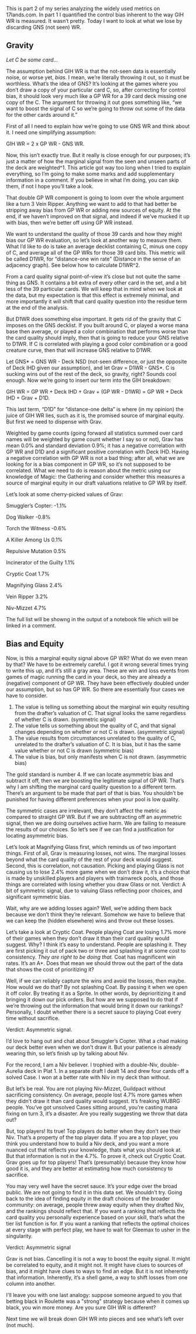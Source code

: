 This is part 2 of my series analyzing the widely used metrics on 17lands.com. In part 1 I quantified the control bias inherent to the way GIH WR is measured. It wasn’t pretty. Today I want to look at what we lose by discarding GNS (not seen) WR.
## Gravity 

*Let C be some card…*

The assumption behind GIH WR is that the not-seen data is essentially noise, or worse yet, *bias*. I mean, we’re literally throwing it out, so it must be worthless. What’s the idea of GNS? It’s looking at the games where you don’t draw a copy of your particular card C, so, after correcting for control bias, it should look very much like a GP WR for a 39 card deck missing one copy of the C. The argument for throwing it out goes something like, “we want to boost the signal of C so we’re going to throw out some of the data for the other cards around it.”

First of all I need to explain how we’re going to use GNS WR and think about it. I need one simplifying assumption:

GIH WR = 2 x GP WR - GNS WR.

Now, this isn’t exactly true. But it really is close enough for our purposes; it’s just a matter of how the marginal signal from the seen and unseen parts of the deck are weighted^1. This article got way too long when I tried to explain everything, so I’m going to make some marks and add supplementary information in a comment. If you believe in what I’m doing, you can skip them, if not I hope you’ll take a look.

That double GP WR component is going to loom over the whole argument like a turn 3 Vein Ripper. Anything we want to add to that had better be stripping away bias from GP WR or adding new sources of equity. At the end, if we haven’t improved on that signal, and indeed if we’ve mucked it up with bias, then we’re better off using GP WR instead.

We want to understand the quality of those 39 cards and how they might bias our GP WR evaluation, so let’s look at another way to measure them. What I’d like to do is take an average decklist containing C, minus one copy of C, and average all of the GP WRs for those 39 card bits. This metric will be called D1WR, for “distance-one win rate” (Distance in the sense of an adjacency graph). See below how to calculate D1WR^2.

From a card quality signal point-of-view it’s close but not quite the same thing as GNS. It contains a bit extra of every other card in the set, and a bit less of the 39 particular cards. We will keep that in mind when we look at the data, but my expectation is that this effect is extremely minimal, and more importantly it will shift that card quality question into the residue term at the end of the analysis.

But D1WR does something else important. It gets rid of the gravity that C imposes on the GNS decklist. If you built around C, or played a worse mana base then average, or played a color combination that performs worse than the card quality should imply, then that is going to reduce your GNS relative to D1WR. If C is correlated with playing a good color combination or a good creature curve, then that will increase GNS relative to D1WR.

Let GNS* = GNS WR - Deck NSD (not-seen difference, or just the opposite of Deck IHD given our assumption), and let Grav = D1WR - GNS*. C is sucking wins out of the rest of the deck, so gravity, right? Sounds cool enough. Now we’re going to insert our term into the GIH breakdown:

GIH WR = GP WR + Deck IHD + Grav + (GP WR - D1WR) = GP WR + Deck IHD + Grav + D1D.

This last term, “D1D” for “distance-one delta” is where (in my opinion) the juice of GIH WR lies, such as it is, the promised source of marginal equity. But first we need to dispense with Grav.

Weighted by game counts (going forward all statistics summed over card names will be weighted by game count whether I say so or not), Grav has mean 0.0% and standard deviation 0.9%; it has a negative correlation with GP WR and D1D and a significant positive correlation with Deck IHD. Having a negative correlation with GP WR is not a bad thing; after all, what we are looking for is a bias component in GP WR, so it’s not supposed to be correlated. What we need to do is reason about the metric using our knowledge of Magic: the Gathering and consider whether this measures a source of marginal equity in our draft valuations relative to GP WR by itself.

Let’s look at some cherry-picked values of Grav:

Smuggler’s Copter: -1.1%

Dog Walker -0.8%

Torch the Witness -0.6%

A Killer Among Us 0.1%

Repulsive Mutation 0.5%

Incinerator of the Guilty 1.1%

Cryptic Coat 1.7%

Magnifying Glass 2.4%

Vein Ripper 3.2%

Niv-Mizzet 4.7%

The full list will be showng in the output of a notebook file which will be linked in a comment.

## Bias and Equity

Now, is this a marginal equity signal above GP WR? What do we even mean by that? We have to be extremely careful. I got it wrong several times trying to write this up, and it’s still a gray area. These are win and loss events from games of magic running the card in your deck, so they are already a (negative) component of GP WR. They have been effectively doubled under our assumption, but so has GP WR. So there are essentially four cases we have to consider.

1. The value is telling us something about the marginal win equity resulting from the drafter’s valuation of C. That signal looks the same regardless of whether C is drawn. (symmetric signal)
2. The value tells us something about the quality of C, and that signal changes depending on whether or not C is drawn. (asymmetric signal)
3. The value results from circumstances unrelated to the quality of C, unrelated to the drafter’s valuation of C. It is bias, but it has the same value whether or not C is drawn (symmetric bias)
4. The value is bias, but only manifests when C is not drawn. (asymmetric bias)

The gold standard is number 4. If we can locate asymmetric bias and subtract it off, then we are boosting the legitimate signal of GP WR. That’s why I am shifting the marginal card quality question to a different term. There’s an argument to be made that part of that is bias. You shouldn’t be punished for having different preferences when your pool is low quality. 

The symmetric cases are irrelevant, they don’t affect the metric as compared to straight GP WR. But if we are subtracting off an asymmetric signal, then we are doing ourselves active harm. We are failing to measure the results of our choices. So let’s see if we can find a justification for locating asymmetric bias.

Let’s look at Magnifying Glass first, which reminds us of two important things. First of all, Grav is measuring losses, not wins. The marginal losses beyond what the card quality of the rest of your deck would suggest. Second, this is correlation, not causation. Picking and playing Glass is not causing us to lose 2.4% more game when we don’t draw it, it’s a choice that is made by unskilled players and players with trainwreck pools, and those things are correlated with losing whether you draw Glass or not. Verdict: A bit of symmetric signal, due to valuing Glass reflecting poor choices, and significant symmetric bias.

Wait, why are we adding losses again? Well, we’re adding them back because we don’t think they’re relevant. Somehow we have to believe that we can keep the (hidden elsewhere) wins and throw out these losses.

Let’s take a look at Cryptic Coat. People playing Coat are losing 1.7% more of their games when they don’t draw it than their card quality would suggest. Why? I think it’s easy to understand. People are splashing it. They are first picking it out of pack two or three and splashing it at some cost to consistency. *They are right to be doing that.* Coat has magnificent win rates. It’s an A+. Does that mean we should throw out the part of the data that shows the cost of prioritizing it?

Well, if we can reliably capture the wins and avoid the losses, then maybe. How would we do that? By not splashing Coat. By passing it when we open it off color. By treating it as a Sprite. In other words, by deprioritizing it and bringing it down our pick orders. But how are we supposed to do that if we’re throwing out the information that would bring it down our rankings? Personally, I doubt whether there is a secret sauce to playing Coat every time without sacrifice.

Verdict: Asymmetric signal.

I’d love to hang out and chat about Smuggler’s Copter. What a chad making our deck better even when we don’t draw it. But your patience is already wearing thin, so let’s finish up by talking about Niv.

For the record, I am a Niv believer. I trophied with a double-Niv, double-Aurelia deck in Plat 1. In a separate draft I dealt 14 and drew four cards off a solved Case. I won at a better rate with Niv in my deck than without.

But let’s be real. You are not playing Niv-Mizzet, Guildpact without sacrificing consistency. On average, people lost 4.7% more games when they didn’t draw it than card quality would suggest. It’s freaking WUBRG people. You’ve got unsolved Cases sitting around, you’re casting mana fixing on turn 3, it’s a disaster. Are you really suggesting we throw that data out?

But, top players! Its true! Top players do better when they don’t see their Niv. That’s a property of the top player data. If you are a top player, you think you understand how to build a Niv deck, and you want a more nuanced cut that reflects your knowledge, thats what you should look at. But that information is not in the 4.7%. To prove it, check out Cryptic Coat. Grav goes up for top players! That’s (presumably) because they know how good it is, and they are better at estimating how much consistency to sacrifice.

You may very well have the secret sauce. It’s your edge over the broad public. We are not going to find it in this data set. We shouldn’t try. Going back to the idea of finding equity in the draft choices of the broader community: on average, people threw away equity when they drafted Niv, and the rankings should reflect that. If you want a ranking that reflects the card quality you personally experience based on your skill, that’s what the tier list function is for. If you want a ranking that reflects the optimal choices at every stage with perfect play, we have to wait for Gleemax to usher in the singularity.

Verdict: Asymmetric signal

Grav is not bias. Cancelling it is not a way to boost the equity signal. It might be correlated to equity, and it might not. It might have clues to sources of bias, and it might have clues to ways to find an edge. But it is not inherently that information. Inherently, it’s a shell game, a way to shift losses from one column into another.

I'll leave you with one last analogy: suppose someone argued to you that betting black in Roulette was a "strong" strategy because when it comes up black, you win more money. Are you sure GIH WR is different?

Next time we will break down GIH WR into pieces and see what’s left over (not much).

